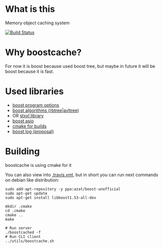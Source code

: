 What is this
===========

Memory object caching system

[![Build Status](https://travis-ci.org/azat/boostcache.png?branch=master)](https://travis-ci.org/azat/boostcache)

Why boostcache?
===============

For now it is boost because used boost tree, but maybe in future it will be boost because it is fast.

Used libraries
==============

- [boost program options](http://www.boost.org/libs/program_options)
- [boost algorithms (rbtree|avltree)](http://www.boost.org/libs/intrusive)
- OR [stxxl library](http://stxxl.sourceforge.net/)
- [boost asio](http://www.boost.org/libs/asio)
- [cmake for builds](http://cmake.org/)
- [boost log (proposal)](http://boost-log.sourceforge.net/)

Building
========

boostcache is using cmake for it

You can also view into [.travis.yml](.travis.yml),
but in short you can run next commands on debian like distribution:

```shell
sudo add-apt-repository -y ppa:azat/boost-unofficial
sudo apt-get update
sudo apt-get install libboost1.53-all-dev

mkdir .cmake
cd .cmake
cmake ..
make

# Run server
./boostcached -f
# Run CLI client
../utils/boostcache.sh
```
